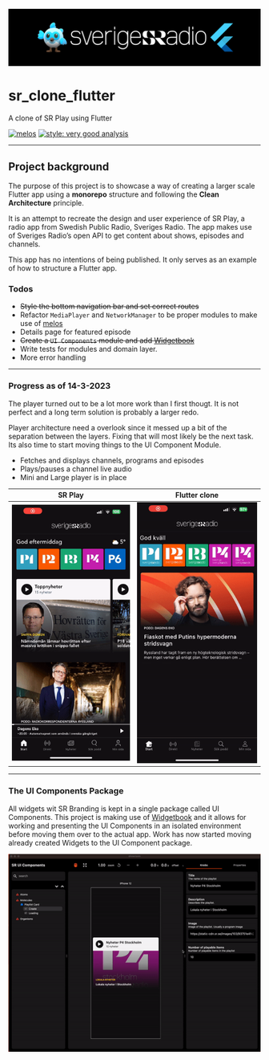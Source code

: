 ![alt text](https://github.com/crljvr/sr_clone_flutter/blob/main/assets/images/banner.png?raw=true)

# sr_clone_flutter

A clone of SR Play using Flutter

[![melos](https://img.shields.io/badge/maintained%20with-melos-f700ff.svg?style=flat-square)](https://github.com/invertase/melos) [![style: very good analysis](https://img.shields.io/badge/style-very_good_analysis-B22C89.svg)](https://pub.dev/packages/very_good_analysis)
___


## Project background

The purpose of this project is to showcase a way of creating a larger scale Flutter app using a **monorepo** structure and following the **Clean Architecture** principle.

It is an attempt to recreate the design and user experience of SR Play, a radio app from Swedish Public Radio, Sveriges Radio. The app makes use of Sveriges Radio’s open API to get content about shows, episodes and channels.

This app has no intentions of being published. It only serves as an example of how to structure a Flutter app.

### Todos

* ~~Style the bottom navigation bar and set correct routes~~
* Refactor `MediaPlayer` and `NetworkManager` to be proper modules to make use of [melos](https://github.com/invertase/melos)
* Details page for featured episode
* ~~Create a `UI Components` module and add [Widgetbook](https://github.com/widgetbook/widgetbook)~~
* Write tests for modules and domain layer.
* More error handling

___

### Progress as of 14-3-2023

The player turned out to be a lot more work than I first thougt.
It is not perfect and a long term solution is probably a larger redo.

Player architecture need a overlook since it messed up a bit of the separation
between the layers. Fixing that will most likely be the next task.
Its also time to start moving things to the UI Component Module.

* Fetches and displays channels, programs and episodes
* Plays/pauses a channel live audio
* Mini and Large player is in place

| SR Play       | Flutter clone |
| ------------- | ------------- |
| ![alt text](https://github.com/crljvr/sr_clone_flutter/blob/main/assets/gifs/sr_play.gif?raw=true)      | ![alt text](https://github.com/crljvr/sr_clone_flutter/blob/main/assets/gifs/clone.gif?raw=true) |

___

### The UI Components Package
 
All widgets wit SR Branding is kept in a single package called UI Components.
This project is making use of [Widgetbook](https://github.com/widgetbook/widgetbook) and it allows for working and presenting the UI Components in an isolated environment before moving them over to the actual app.
Work has now started moving already created Widgets to the UI Component package.

![alt text](https://github.com/crljvr/sr_clone_flutter/blob/main/assets/gifs/ui_components.gif?raw=true)
